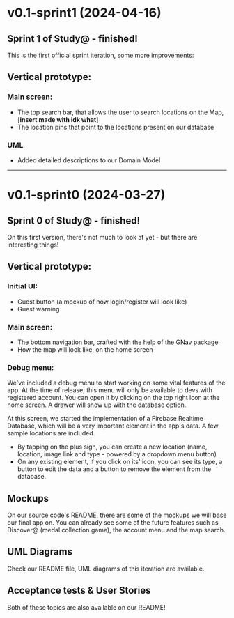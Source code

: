 # v0.1-sprint1 (2024-04-16)
## Sprint 1 of Study@ - finished!
This is the first official sprint iteration, some more improvements:

## Vertical prototype:
### Main screen:
- The top search bar, that allows the user to search locations on the Map, [**insert made with idk what**]
- The location pins that point to the locations present on our database

### UML
- Added detailed descriptions to our Domain Model

---
# v0.1-sprint0 (2024-03-27)

## Sprint 0 of Study@ - finished!
On this first version, there's not much to look at yet - but there are interesting things!


## Vertical prototype:
### Initial UI:
- Guest button (a mockup of how login/register will look like)
- Guest warning

### Main screen:
- The bottom navigation bar, crafted with the help of the GNav package
- How the map will look like, on the home screen

### Debug menu:

We've included a debug menu to start working on some vital features of the app. At the time of release, this menu will only be available to devs with registered account. You can open it by clicking on the top right icon at the home screen. A drawer will show up with the database option.

At this screen, we started the implementation of a Firebase Realtime Database, which will be a very important element in the app's data. A few sample locations are included.

- By tapping on the plus sign, you can create a new location (name, location, image link and type - powered by a dropdown menu button)
- On any existing element, if you click on its' icon, you can see its type, a button to edit the data and a button to remove the element from the database.


## Mockups

On our source code's README, there are some of the mockups we will base our final app on. You can already see some of the future features such as Discover@ (medal collection game), the account menu and the map search.

## UML Diagrams

Check our README file, UML diagrams of this iteration are available.

## Acceptance tests & User Stories

Both of these topics are also available on our README!